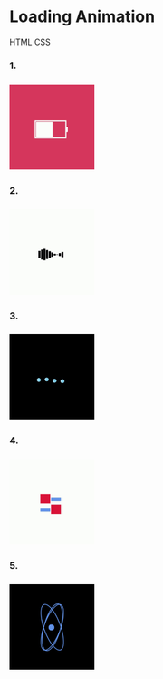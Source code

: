 # Loading Animation
HTML CSS
<br>
<h3>1.<h3>
<img src="vid/1.gif" width="150px" height="150px">
  
<br>
<h3>2.<h3>
<img src="vid/2.gif" width="150px" height="150px">
  
<br>
<h3>3.<h3>
<img src="vid/3.gif" width="150px" height="150px">
  
<br>
<h3>4.<h3>
<img src="vid/4.gif" width="150px" height="150px">
  
<br>
<h3>5.<h3>
<img src="vid/5.gif" width="150px" height="150px">
